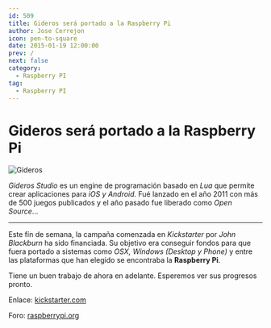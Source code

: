 ```yaml
---
id: 509
title: Gideros será portado a la Raspberry Pi
author: Jose Cerrejon
icon: pen-to-square
date: 2015-01-19 12:00:00
prev: /
next: false
category:
  - Raspberry PI
tag:
  - Raspberry PI
---
```


# Gideros será portado a la Raspberry Pi

![Gideros](/images/2015/01/gideros.png)

*Gideros Studio* es un engine de programación basado en *Lua* que permite crear aplicaciones para *iOS y Android*. Fué lanzado en el año 2011 con más de 500 juegos publicados y el año pasado fue liberado como *Open Source*...

- - -
Este fín de semana, la campaña comenzada en *Kickstarter* por *John Blackburn* ha sido financiada. Su objetivo era conseguir fondos para que fuera portado a sistemas como *OSX, Windows (Desktop y Phone)* y entre las plataformas que han elegido se encontraba la **Raspberry Pi**.

Tiene un buen trabajo de ahora en adelante. Esperemos ver sus progresos pronto.

Enlace: [kickstarter.com](https://www.kickstarter.com/projects/207069325/port-gideros-studio-to-windows-phone-8-and-desktop)

Foro: [raspberrypi.org](http://www.raspberrypi.org/forums/viewtopic.php?f=78&t=94842)